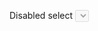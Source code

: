 <Label for="select-disabled" class="mb-2">Disabled select</Label>
<Select
    id="select-disabled"
    disabled
    items={countries}
    placeholder="You can't select anything..."
/>